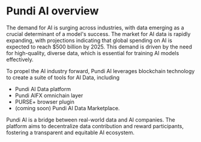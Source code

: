 # Pundi AI overview

The demand for AI is surging across industries, with data emerging as a crucial determinant of a model's success. The market for AI data is rapidly expanding, with projections indicating that global spending on AI is expected to reach $500 billion by 2025. This demand is driven by the need for high-quality, diverse data, which is essential for training AI models effectively.

To propel the AI industry forward, Pundi AI leverages blockchain technology to create a suite of tools for AI Data, including

* Pundi AI Data platform
* Pundi AIFX omnichain layer
* PURSE+ browser plugin
* (coming soon) Pundi AI Data Marketplace.

Pundi AI is a bridge between real-world data and AI companies. The platform aims to decentralize data contribution and reward participants, fostering a transparent and equitable AI ecosystem.

